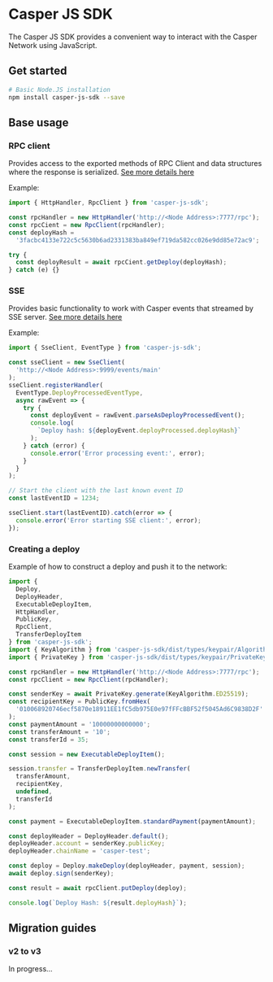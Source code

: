 # Casper JS SDK

The Casper JS SDK provides a convenient way to interact with the Casper Network using JavaScript.

## Get started

```bash
# Basic Node.JS installation
npm install casper-js-sdk --save
```

## Base usage

### RPC client

Provides access to the exported methods of RPC Client and data structures where the response is serialized. [See more details here](src/rpc/README.md)

Example:

```ts
import { HttpHandler, RpcClient } from 'casper-js-sdk';

const rpcHandler = new HttpHandler('http://<Node Address>:7777/rpc');
const rpcCient = new RpcClient(rpcHandler);
const deployHash =
  '3facbc4133e722c5c5630b6ad2331383ba849ef719da582cc026e9dd85e72ac9';

try {
  const deployResult = await rpcCient.getDeploy(deployHash);
} catch (e) {}
```

### SSE

Provides basic functionality to work with Casper events that streamed by SSE server. [See more details here](src/sse/README.md)

Example:

```ts
import { SseClient, EventType } from 'casper-js-sdk';

const sseClient = new SseClient(
  'http://<Node Address>:9999/events/main'
);
sseClient.registerHandler(
  EventType.DeployProcessedEventType,
  async rawEvent => {
    try {
      const deployEvent = rawEvent.parseAsDeployProcessedEvent();
      console.log(
        `Deploy hash: ${deployEvent.deployProcessed.deployHash}`
      );
    } catch (error) {
      console.error('Error processing event:', error);
    }
  }
);

// Start the client with the last known event ID
const lastEventID = 1234;

sseClient.start(lastEventID).catch(error => {
  console.error('Error starting SSE client:', error);
});
```

### Creating a deploy

Example of how to construct a deploy and push it to the network:

```ts
import {
  Deploy,
  DeployHeader,
  ExecutableDeployItem,
  HttpHandler,
  PublicKey,
  RpcClient,
  TransferDeployItem
} from 'casper-js-sdk';
import { KeyAlgorithm } from 'casper-js-sdk/dist/types/keypair/Algorithm';
import { PrivateKey } from 'casper-js-sdk/dist/types/keypair/PrivateKey';

const rpcHandler = new HttpHandler('http://<Node Address>:7777/rpc');
const rpcClient = new RpcClient(rpcHandler);

const senderKey = await PrivateKey.generate(KeyAlgorithm.ED25519);
const recipientKey = PublicKey.fromHex(
  '010068920746ecf5870e18911EE1fC5db975E0e97fFFcBBF52f5045Ad6C9838D2F'
);
const paymentAmount = '10000000000000';
const transferAmount = '10';
const transferId = 35;

const session = new ExecutableDeployItem();

session.transfer = TransferDeployItem.newTransfer(
  transferAmount,
  recipientKey,
  undefined,
  transferId
);

const payment = ExecutableDeployItem.standardPayment(paymentAmount);

const deployHeader = DeployHeader.default();
deployHeader.account = senderKey.publicKey;
deployHeader.chainName = 'casper-test';

const deploy = Deploy.makeDeploy(deployHeader, payment, session);
await deploy.sign(senderKey);

const result = await rpcClient.putDeploy(deploy);

console.log(`Deploy Hash: ${result.deployHash}`);
```

## Migration guides

### v2 to v3

In progress...
